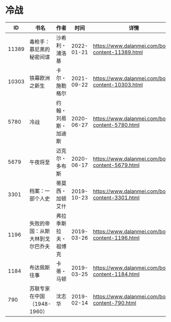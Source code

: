 # 冷战

| ID | 书名 | 作者 | 时间 | 详情 | 下载页面 | EPUB下载链接 | MOBI下载链接 | AZW3下载链接 |
| --- | --- | --- | --- | --- | --- | --- | --- | --- |
| 11389 | 毒枪手：慕尼黑的秘密间谍 | 沙希利・浦洛基 | 2022-01-21 | https://www.dalanmei.com/book-content-11389.html | https://www.dalanmei.com/download-book-11389.html | http://ct.dalanmei.com/f/31084289-570168986-5d9081 | http://ct.dalanmei.com/f/31084289-570304812-14f8dc | http://ct.dalanmei.com/f/31084289-570376463-70fbb0 |
| 10303 | 铁幕欧洲之新生 | 卡尔・施勒格尔 | 2021-09-22 | https://www.dalanmei.com/book-content-10303.html | https://www.dalanmei.com/download-book-10303.html | http://ct.dalanmei.com/f/31084289-570107665-98f9d2 | http://ct.dalanmei.com/f/31084289-570256829-963349 | http://ct.dalanmei.com/f/31084289-571415312-21bda0 |
| 5780 | 冷战 | 约翰・刘易斯・加迪斯 | 2020-06-27 | https://www.dalanmei.com/book-content-5780.html | https://www.dalanmei.com/download-book-5780.html | http://ct.dalanmei.com/f/31084289-571608970-869f83 | http://ct.dalanmei.com/f/31084289-571735805-b9f3e6 | http://ct.dalanmei.com/f/31084289-571914001-19dfcc |
| 5679 | 午夜将至 | 迈克尔・多布斯 | 2020-06-17 | https://www.dalanmei.com/book-content-5679.html | https://www.dalanmei.com/download-book-5679.html | http://ct.dalanmei.com/f/31084289-571606241-ee7c94 | http://ct.dalanmei.com/f/31084289-571736502-9ea522 | http://ct.dalanmei.com/f/31084289-571914843-72d798 |
| 3301 | 档案：一部个人史 | 蒂莫西・加顿艾什 | 2019-10-23 | https://www.dalanmei.com/book-content-3301.html | https://www.dalanmei.com/download-book-3301.html | http://ct.dalanmei.com/f/31084289-571556218-431856 | http://ct.dalanmei.com/f/31084289-571913004-89ceea | http://ct.dalanmei.com/f/31084289-572073258-f2ed3f |
| 1196 | 失败的帝国：从斯大林到戈尔巴乔夫 | 弗拉季斯拉夫・祖博克 | 2019-03-26 | https://www.dalanmei.com/book-content-1196.html |  |  |  |  |
| 1184 | 布达佩斯往事 | 卡蒂・马顿 | 2019-03-25 | https://www.dalanmei.com/book-content-1184.html | https://www.dalanmei.com/download-book-1184.html | http://ct.dalanmei.com/f/31084289-571433439-3e2745 | http://ct.dalanmei.com/f/31084289-571784239-b91a1f | http://ct.dalanmei.com/f/31084289-571884880-695185 |
| 790 | 苏联专家在中国（1948-1960） | 沈志华 | 2019-02-14 | https://www.dalanmei.com/book-content-790.html | https://www.dalanmei.com/download-book-790.html | http://ct.dalanmei.com/f/31084289-582938523-849a56 | http://ct.dalanmei.com/f/31084289-582969216-0e78a2 | http://ct.dalanmei.com/f/31084289-582968153-3fe71f |
